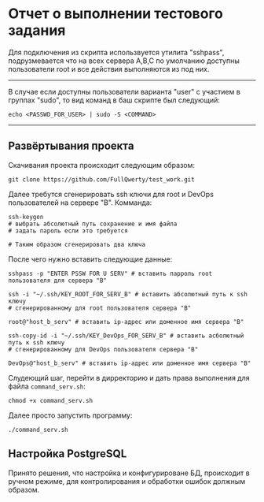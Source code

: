 # Отчет о выполнении тестового задания

Для подключения из скрипта использвуется утилита "sshpass",
подрузмевается что на всех сервера A,B,C по умолчанию доступны
пользователи root и все действия выполняются из под них.
***
В случае если доступны пользователи варианта "user" с участием 
в группах "sudo", то вид команд в баш скрипте был следующий:
``` shell
echo <PASSWD_FOR_USER> | sudo -S <COMMAND>
```
***
## Развёртывания проекта
Скачивания проекта происходит следующим образом:
``` shell
git clone https://github.com/FullQwerty/test_work.git
```
Далее требутся сгенерировать ssh ключи для root и DevOps пользователей
на сервере "B". Комманда:
``` shell
ssh-keygen
# выбрать абсолютный путь сохранение и имя файла
# задать пароль если это требуется

# Таким образом сгенерировать два ключа
```
После чего нужно вставить следующие данные:
``` shell
sshpass -p "ENTER PSSW FOR U SERV" # вставить парроль root пользователя для сервера "B"

ssh -i "~/.ssh/KEY_ROOT_FOR_SERV_B" # вставить абсолютный путь к ssh ключу 
# сгенерированному для root пользователя сервера "B"

root@"host_b_serv" # вставить ip-адрес или доменное имя сервера "B"

ssh-copy-id -i "~/.ssh/KEY_DevOps_FOR_SERV_B" # вставить асболютный путь к ssh ключу
# сгенерированному для DevOps пользователя сервера "B"

DevOps@"host_b_serv" # вставить ip-адрес или доменное имя сервера "B"
```

Слудеющий шаг, перейти в дирректорию и дать права выполнения
для файла `command_serv.sh`:
```shell
chmod +x command_serv.sh
```
Далее просто запустить программу:
``` shell
./command_serv.sh
```
## Настройка PostgreSQL
Принято решения, что настройка и конфигурироване БД, происходит в
ручном режиме, для контролирования и обработки ошибок должным образом.
